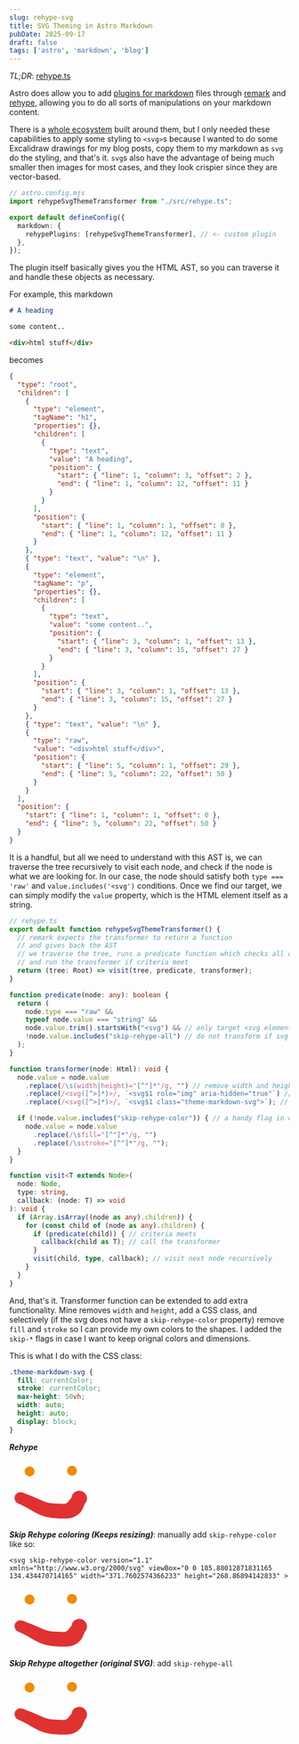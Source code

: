 ```yaml
---
slug: rehype-svg
title: SVG Theming in Astro Markdown
pubDate: 2025-09-17
draft: false
tags: ['astro', 'markdown', 'blog']
---
```


*TL;DR*: [rehype.ts](https://github.com/ozencb/blog.ozenc.dev/blob/main/src/rehype.ts)

Astro does allow you to add [plugins for markdown](https://docs.astro.build/en/guides/markdown-content/#markdown-plugins) files through [remark](https://remark.js.org/) and [rehype](https://github.com/rehypejs/rehype), allowing you to do all sorts of manipulations on your markdown content.

There is a [whole ecosystem](https://github.com/remarkjs/awesome-remark) built around them, but I only needed these capabilities to apply some styling to `<svg>`s because I wanted to do some Excalidraw drawings for my blog posts, copy them to my markdown as `svg`  do the styling, and that's it. `svg`s also have the advantage of being much smaller then images for most cases, and they look crispier since they are vector-based.

```typescript
// astro.config.mjs
import rehypeSvgThemeTransformer from "./src/rehype.ts";

export default defineConfig({
  markdown: {
    rehypePlugins: [rehypeSvgThemeTransformer], // <- custom plugin
  },
});

```

The plugin itself basically gives you the HTML AST, so you can traverse it and handle these objects as necessary.

For example, this markdown

```markdown
# A heading

some content..

<div>html stuff</div>
```

becomes

```json
{
  "type": "root",
  "children": [
    {
      "type": "element",
      "tagName": "h1",
      "properties": {},
      "children": [
        {
          "type": "text",
          "value": "A heading",
          "position": {
            "start": { "line": 1, "column": 3, "offset": 2 },
            "end": { "line": 1, "column": 12, "offset": 11 }
          }
        }
      ],
      "position": {
        "start": { "line": 1, "column": 1, "offset": 0 },
        "end": { "line": 1, "column": 12, "offset": 11 }
      }
    },
    { "type": "text", "value": "\n" },
    {
      "type": "element",
      "tagName": "p",
      "properties": {},
      "children": [
        {
          "type": "text",
          "value": "some content..",
          "position": {
            "start": { "line": 3, "column": 1, "offset": 13 },
            "end": { "line": 3, "column": 15, "offset": 27 }
          }
        }
      ],
      "position": {
        "start": { "line": 3, "column": 1, "offset": 13 },
        "end": { "line": 3, "column": 15, "offset": 27 }
      }
    },
    { "type": "text", "value": "\n" },
    {
      "type": "raw",
      "value": "<div>html stuff</div>",
      "position": {
        "start": { "line": 5, "column": 1, "offset": 29 },
        "end": { "line": 5, "column": 22, "offset": 50 }
      }
    }
  ],
  "position": {
    "start": { "line": 1, "column": 1, "offset": 0 },
    "end": { "line": 5, "column": 22, "offset": 50 }
  }
}
```

It is a handful, but all we need to understand with this AST is, we can traverse the tree recursively to visit each node, and check if the node is what we are looking for. In our case, the node should satisfy both `type === 'raw'` and `value.includes('<svg')` conditions. Once we find our target, we can simply modify the `value` property, which is the HTML element itself as a string.

```typescript
// rehype.ts
export default function rehypeSvgThemeTransformer() {
  // remark expects the transformer to return a function
  // and gives back the AST
  // we traverse the tree, runs a predicate function which checks all criteria,
  // and run the transformer if criteria meet
  return (tree: Root) => visit(tree, predicate, transformer);
}

function predicate(node: any): boolean {
  return (
    node.type === "raw" &&
    typeof node.value === "string" &&
    node.value.trim().startsWith("<svg") && // only target <svg elements
    !node.value.includes("skip-rehype-all") // do not transform if svg has this property
  );
}

function transformer(node: Html): void {
  node.value = node.value
    .replace(/\s(width|height)="[^"]*"/g, "") // remove width and height props for responsivity
    .replace(/<svg([^>]*)>/, `<svg$1 role="img" aria-hidden="true"`) // accessibility
    .replace(/<svg([^>]*)>/, `<svg$1 class="theme-markdown-svg">`); // add a css class for further styling

  if (!node.value.includes("skip-rehype-color")) { // a handy flag in case i want to skip removing color
    node.value = node.value
      .replace(/\sfill="[^"]*"/g, "")
      .replace(/\sstroke="[^"]*"/g, "");
  }
}

function visit<T extends Node>(
  node: Node,
  type: string,
  callback: (node: T) => void
): void {
  if (Array.isArray((node as any).children)) {
    for (const child of (node as any).children) {
      if (predicate(child)) { // criteria meets
        callback(child as T); // call the transformer
      }
      visit(child, type, callback); // visit next node recursively
    }
  }
}
```

And, that's it. Transformer function can be extended to add extra functionality. Mine removes `width` and `height`, add a CSS class, and selectively (if the svg does not have a `skip-rehype-color` property) remove `fill` and `stroke` so I can provide my own colors to the shapes. I added the `skip-*` flags in case I want to keep orignal colors and dimensions.

This is what I do with the CSS class:

```css
.theme-markdown-svg {
  fill: currentColor;
  stroke: currentColor;
  max-height: 50vh;
  width: auto;
  height: auto;
  display: block;
}
```


***Rehype***

<svg version="1.1" xmlns="http://www.w3.org/2000/svg" viewBox="0 0 72.81590956038394 56.416986086312704" width="145.6318191207679" height="112.83397217262541">
  <!-- svg-source:excalidraw --><metadata></metadata><defs><style class="style-fonts">
      </style></defs><g transform="translate(18.189802490743432 10.586843439559829) rotate(0 0.00004999999998744897 0.00005000000000165983)" stroke="none"><path fill="#f08c00" d="M 3.14,-3.14 Q 3.14,-3.14 3.55,-2.55 3.97,-1.97 4.18,-1.28 4.40,-0.59 4.38,0.11 4.36,0.83 4.11,1.51 3.86,2.18 3.41,2.74 2.96,3.30 2.36,3.69 1.75,4.08 1.05,4.25 0.36,4.42 -0.35,4.36 -1.07,4.31 -1.73,4.02 -2.39,3.74 -2.92,3.26 -3.46,2.78 -3.81,2.15 -4.16,1.53 -4.30,0.82 -4.43,0.11 -4.34,-0.59 -4.24,-1.30 -3.92,-1.94 -3.60,-2.59 -3.09,-3.09 -2.59,-3.60 -1.94,-3.92 -1.30,-4.24 -0.59,-4.34 0.12,-4.43 0.82,-4.30 1.53,-4.16 2.15,-3.81 2.78,-3.46 3.26,-2.92 3.74,-2.39 4.02,-1.73 4.31,-1.07 4.36,-0.35 4.42,0.36 4.25,1.05 4.07,1.75 3.69,2.36 3.30,2.96 2.74,3.41 2.18,3.86 1.51,4.11 0.83,4.36 0.11,4.38 -0.60,4.40 -1.28,4.18 -1.97,3.97 -2.55,3.55 -3.14,3.13 -3.14,3.14 -3.14,3.14 -3.47,2.71 -3.80,2.29 -4.02,1.80 -4.24,1.32 -4.33,0.79 -4.43,0.26 -4.40,-0.26 -4.36,-0.80 -4.20,-1.31 -4.04,-1.82 -3.77,-2.28 -3.49,-2.73 -3.11,-3.11 -2.73,-3.49 -2.28,-3.77 -1.82,-4.05 -1.31,-4.20 -0.80,-4.36 -0.26,-4.40 0.26,-4.43 0.79,-4.33 1.32,-4.24 1.80,-4.02 2.29,-3.80 2.71,-3.47 3.14,-3.14 3.14,-3.14 L 3.14,-3.14 Z"></path></g><g transform="translate(56.33462606213175 10) rotate(0 0.00004999999998744897 0.00005000000000165983)" stroke="none"><path fill="#f08c00" d="M 3.14,-3.14 Q 3.14,-3.14 3.55,-2.55 3.97,-1.97 4.18,-1.28 4.40,-0.59 4.38,0.11 4.36,0.83 4.11,1.51 3.86,2.18 3.41,2.74 2.96,3.30 2.36,3.69 1.75,4.08 1.05,4.25 0.36,4.42 -0.35,4.36 -1.07,4.31 -1.73,4.02 -2.39,3.74 -2.92,3.26 -3.46,2.78 -3.81,2.15 -4.16,1.53 -4.30,0.82 -4.43,0.11 -4.34,-0.59 -4.24,-1.30 -3.92,-1.94 -3.60,-2.59 -3.09,-3.09 -2.59,-3.60 -1.94,-3.92 -1.30,-4.24 -0.59,-4.34 0.12,-4.43 0.82,-4.30 1.53,-4.16 2.15,-3.81 2.78,-3.46 3.26,-2.92 3.74,-2.39 4.02,-1.73 4.31,-1.07 4.36,-0.35 4.42,0.36 4.25,1.05 4.07,1.75 3.69,2.36 3.30,2.96 2.74,3.41 2.18,3.86 1.51,4.11 0.83,4.36 0.11,4.38 -0.60,4.40 -1.28,4.18 -1.97,3.97 -2.55,3.55 -3.14,3.13 -3.14,3.14 -3.14,3.14 -3.47,2.71 -3.80,2.29 -4.02,1.80 -4.24,1.32 -4.33,0.79 -4.43,0.26 -4.40,-0.26 -4.36,-0.80 -4.20,-1.31 -4.04,-1.82 -3.77,-2.28 -3.49,-2.73 -3.11,-3.11 -2.73,-3.49 -2.28,-3.77 -1.82,-4.05 -1.31,-4.20 -0.80,-4.36 -0.26,-4.40 0.26,-4.43 0.79,-4.33 1.32,-4.24 1.80,-4.02 2.29,-3.80 2.71,-3.47 3.14,-3.14 3.14,-3.14 L 3.14,-3.14 Z"></path></g><g transform="translate(10 34.541208134154544) rotate(0 26.40795478019197 5.93788897607908)" stroke="none"><path fill="#e03131" d="M 2.02,-4.93 Q 2.02,-4.93 3.98,-4.18 5.94,-3.43 8.77,-2.33 11.60,-1.24 13.64,-0.25 15.69,0.72 18.18,1.75 20.66,2.77 22.84,3.57 25.01,4.37 27.34,4.53 29.67,4.70 32.72,4.94 35.76,5.17 38.70,5.20 41.64,5.23 43.30,2.86 44.97,0.48 45.36,0.38 45.75,0.29 45.96,-0.83 46.16,-1.95 46.71,-2.95 47.26,-3.95 48.10,-4.73 48.94,-5.50 49.98,-5.96 51.02,-6.43 52.16,-6.53 53.30,-6.64 54.41,-6.38 55.52,-6.12 56.49,-5.51 57.46,-4.91 58.19,-4.03 58.91,-3.15 59.32,-2.08 59.73,-1.01 59.77,0.12 59.82,1.26 59.49,2.35 59.17,3.45 58.52,4.39 57.86,5.32 56.94,6.00 56.02,6.68 54.94,7.02 53.85,7.37 52.71,7.35 51.56,7.34 50.49,6.96 49.41,6.58 48.51,5.87 47.61,5.17 46.99,4.21 46.36,3.26 46.07,2.15 45.78,1.05 45.86,-0.08 45.94,-1.22 46.38,-2.27 46.82,-3.33 47.57,-4.19 48.32,-5.05 49.31,-5.62 50.30,-6.19 51.42,-6.42 52.54,-6.65 53.67,-6.51 54.80,-6.37 55.83,-5.88 56.86,-5.38 57.68,-4.58 58.49,-3.78 59.01,-2.77 59.53,-1.75 59.70,-0.62 59.87,0.50 59.87,0.50 59.87,0.50 58.20,4.38 56.54,8.26 55.55,10.31 54.55,12.35 52.33,14.35 50.10,16.34 47.29,17.31 44.48,18.27 41.52,18.34 38.55,18.42 35.03,18.29 31.50,18.16 28.51,17.82 25.51,17.47 22.86,16.89 20.21,16.31 18.02,15.27 15.83,14.24 13.06,12.78 10.29,11.31 8.43,10.16 6.58,9.02 4.20,7.81 1.81,6.61 -0.10,5.77 -2.02,4.93 -2.58,4.61 -3.14,4.30 -3.61,3.86 -4.08,3.42 -4.43,2.88 -4.78,2.34 -4.99,1.74 -5.20,1.13 -5.26,0.49 -5.32,-0.14 -5.23,-0.78 -5.13,-1.41 -4.89,-2.01 -4.65,-2.60 -4.27,-3.12 -3.89,-3.64 -3.39,-4.05 -2.90,-4.46 -2.33,-4.75 -1.75,-5.03 -1.12,-5.17 -0.49,-5.30 0.14,-5.28 0.78,-5.27 1.40,-5.10 2.02,-4.93 2.02,-4.93 L 2.02,-4.93 Z"></path></g></svg>

***Skip Rehype coloring (Keeps resizing)***: manually add `skip-rehype-color` like so:

```
<svg skip-rehype-color version="1.1" xmlns="http://www.w3.org/2000/svg" viewBox="0 0 185.88012871831165 134.434470714165" width="371.7602574366233" height="268.86894142833" >
```

<svg version="1.1" xmlns="http://www.w3.org/2000/svg" viewBox="0 0 72.81590956038394 56.416986086312704" width="145.6318191207679" height="112.83397217262541" skip-rehype-color>
    <!-- svg-source:excalidraw --><metadata></metadata><defs><style class="style-fonts">
      </style></defs><g transform="translate(18.189802490743432 10.586843439559829) rotate(0 0.00004999999998744897 0.00005000000000165983)" stroke="none"><path fill="#f08c00" d="M 3.14,-3.14 Q 3.14,-3.14 3.55,-2.55 3.97,-1.97 4.18,-1.28 4.40,-0.59 4.38,0.11 4.36,0.83 4.11,1.51 3.86,2.18 3.41,2.74 2.96,3.30 2.36,3.69 1.75,4.08 1.05,4.25 0.36,4.42 -0.35,4.36 -1.07,4.31 -1.73,4.02 -2.39,3.74 -2.92,3.26 -3.46,2.78 -3.81,2.15 -4.16,1.53 -4.30,0.82 -4.43,0.11 -4.34,-0.59 -4.24,-1.30 -3.92,-1.94 -3.60,-2.59 -3.09,-3.09 -2.59,-3.60 -1.94,-3.92 -1.30,-4.24 -0.59,-4.34 0.12,-4.43 0.82,-4.30 1.53,-4.16 2.15,-3.81 2.78,-3.46 3.26,-2.92 3.74,-2.39 4.02,-1.73 4.31,-1.07 4.36,-0.35 4.42,0.36 4.25,1.05 4.07,1.75 3.69,2.36 3.30,2.96 2.74,3.41 2.18,3.86 1.51,4.11 0.83,4.36 0.11,4.38 -0.60,4.40 -1.28,4.18 -1.97,3.97 -2.55,3.55 -3.14,3.13 -3.14,3.14 -3.14,3.14 -3.47,2.71 -3.80,2.29 -4.02,1.80 -4.24,1.32 -4.33,0.79 -4.43,0.26 -4.40,-0.26 -4.36,-0.80 -4.20,-1.31 -4.04,-1.82 -3.77,-2.28 -3.49,-2.73 -3.11,-3.11 -2.73,-3.49 -2.28,-3.77 -1.82,-4.05 -1.31,-4.20 -0.80,-4.36 -0.26,-4.40 0.26,-4.43 0.79,-4.33 1.32,-4.24 1.80,-4.02 2.29,-3.80 2.71,-3.47 3.14,-3.14 3.14,-3.14 L 3.14,-3.14 Z"></path></g><g transform="translate(56.33462606213175 10) rotate(0 0.00004999999998744897 0.00005000000000165983)" stroke="none"><path fill="#f08c00" d="M 3.14,-3.14 Q 3.14,-3.14 3.55,-2.55 3.97,-1.97 4.18,-1.28 4.40,-0.59 4.38,0.11 4.36,0.83 4.11,1.51 3.86,2.18 3.41,2.74 2.96,3.30 2.36,3.69 1.75,4.08 1.05,4.25 0.36,4.42 -0.35,4.36 -1.07,4.31 -1.73,4.02 -2.39,3.74 -2.92,3.26 -3.46,2.78 -3.81,2.15 -4.16,1.53 -4.30,0.82 -4.43,0.11 -4.34,-0.59 -4.24,-1.30 -3.92,-1.94 -3.60,-2.59 -3.09,-3.09 -2.59,-3.60 -1.94,-3.92 -1.30,-4.24 -0.59,-4.34 0.12,-4.43 0.82,-4.30 1.53,-4.16 2.15,-3.81 2.78,-3.46 3.26,-2.92 3.74,-2.39 4.02,-1.73 4.31,-1.07 4.36,-0.35 4.42,0.36 4.25,1.05 4.07,1.75 3.69,2.36 3.30,2.96 2.74,3.41 2.18,3.86 1.51,4.11 0.83,4.36 0.11,4.38 -0.60,4.40 -1.28,4.18 -1.97,3.97 -2.55,3.55 -3.14,3.13 -3.14,3.14 -3.14,3.14 -3.47,2.71 -3.80,2.29 -4.02,1.80 -4.24,1.32 -4.33,0.79 -4.43,0.26 -4.40,-0.26 -4.36,-0.80 -4.20,-1.31 -4.04,-1.82 -3.77,-2.28 -3.49,-2.73 -3.11,-3.11 -2.73,-3.49 -2.28,-3.77 -1.82,-4.05 -1.31,-4.20 -0.80,-4.36 -0.26,-4.40 0.26,-4.43 0.79,-4.33 1.32,-4.24 1.80,-4.02 2.29,-3.80 2.71,-3.47 3.14,-3.14 3.14,-3.14 L 3.14,-3.14 Z"></path></g><g transform="translate(10 34.541208134154544) rotate(0 26.40795478019197 5.93788897607908)" stroke="none"><path fill="#e03131" d="M 2.02,-4.93 Q 2.02,-4.93 3.98,-4.18 5.94,-3.43 8.77,-2.33 11.60,-1.24 13.64,-0.25 15.69,0.72 18.18,1.75 20.66,2.77 22.84,3.57 25.01,4.37 27.34,4.53 29.67,4.70 32.72,4.94 35.76,5.17 38.70,5.20 41.64,5.23 43.30,2.86 44.97,0.48 45.36,0.38 45.75,0.29 45.96,-0.83 46.16,-1.95 46.71,-2.95 47.26,-3.95 48.10,-4.73 48.94,-5.50 49.98,-5.96 51.02,-6.43 52.16,-6.53 53.30,-6.64 54.41,-6.38 55.52,-6.12 56.49,-5.51 57.46,-4.91 58.19,-4.03 58.91,-3.15 59.32,-2.08 59.73,-1.01 59.77,0.12 59.82,1.26 59.49,2.35 59.17,3.45 58.52,4.39 57.86,5.32 56.94,6.00 56.02,6.68 54.94,7.02 53.85,7.37 52.71,7.35 51.56,7.34 50.49,6.96 49.41,6.58 48.51,5.87 47.61,5.17 46.99,4.21 46.36,3.26 46.07,2.15 45.78,1.05 45.86,-0.08 45.94,-1.22 46.38,-2.27 46.82,-3.33 47.57,-4.19 48.32,-5.05 49.31,-5.62 50.30,-6.19 51.42,-6.42 52.54,-6.65 53.67,-6.51 54.80,-6.37 55.83,-5.88 56.86,-5.38 57.68,-4.58 58.49,-3.78 59.01,-2.77 59.53,-1.75 59.70,-0.62 59.87,0.50 59.87,0.50 59.87,0.50 58.20,4.38 56.54,8.26 55.55,10.31 54.55,12.35 52.33,14.35 50.10,16.34 47.29,17.31 44.48,18.27 41.52,18.34 38.55,18.42 35.03,18.29 31.50,18.16 28.51,17.82 25.51,17.47 22.86,16.89 20.21,16.31 18.02,15.27 15.83,14.24 13.06,12.78 10.29,11.31 8.43,10.16 6.58,9.02 4.20,7.81 1.81,6.61 -0.10,5.77 -2.02,4.93 -2.58,4.61 -3.14,4.30 -3.61,3.86 -4.08,3.42 -4.43,2.88 -4.78,2.34 -4.99,1.74 -5.20,1.13 -5.26,0.49 -5.32,-0.14 -5.23,-0.78 -5.13,-1.41 -4.89,-2.01 -4.65,-2.60 -4.27,-3.12 -3.89,-3.64 -3.39,-4.05 -2.90,-4.46 -2.33,-4.75 -1.75,-5.03 -1.12,-5.17 -0.49,-5.30 0.14,-5.28 0.78,-5.27 1.40,-5.10 2.02,-4.93 2.02,-4.93 L 2.02,-4.93 Z"></path></g></svg>

***Skip Rehype altogether (original SVG)***: add `skip-rehype-all`

<svg version="1.1" xmlns="http://www.w3.org/2000/svg" viewBox="0 0 72.81590956038394 56.416986086312704" width="145.6318191207679" height="112.83397217262541" skip-rehype-all>
  <!-- svg-source:excalidraw --><metadata></metadata><defs><style class="style-fonts">
      </style></defs><g transform="translate(18.189802490743432 10.586843439559829) rotate(0 0.00004999999998744897 0.00005000000000165983)" stroke="none"><path fill="#f08c00" d="M 3.14,-3.14 Q 3.14,-3.14 3.55,-2.55 3.97,-1.97 4.18,-1.28 4.40,-0.59 4.38,0.11 4.36,0.83 4.11,1.51 3.86,2.18 3.41,2.74 2.96,3.30 2.36,3.69 1.75,4.08 1.05,4.25 0.36,4.42 -0.35,4.36 -1.07,4.31 -1.73,4.02 -2.39,3.74 -2.92,3.26 -3.46,2.78 -3.81,2.15 -4.16,1.53 -4.30,0.82 -4.43,0.11 -4.34,-0.59 -4.24,-1.30 -3.92,-1.94 -3.60,-2.59 -3.09,-3.09 -2.59,-3.60 -1.94,-3.92 -1.30,-4.24 -0.59,-4.34 0.12,-4.43 0.82,-4.30 1.53,-4.16 2.15,-3.81 2.78,-3.46 3.26,-2.92 3.74,-2.39 4.02,-1.73 4.31,-1.07 4.36,-0.35 4.42,0.36 4.25,1.05 4.07,1.75 3.69,2.36 3.30,2.96 2.74,3.41 2.18,3.86 1.51,4.11 0.83,4.36 0.11,4.38 -0.60,4.40 -1.28,4.18 -1.97,3.97 -2.55,3.55 -3.14,3.13 -3.14,3.14 -3.14,3.14 -3.47,2.71 -3.80,2.29 -4.02,1.80 -4.24,1.32 -4.33,0.79 -4.43,0.26 -4.40,-0.26 -4.36,-0.80 -4.20,-1.31 -4.04,-1.82 -3.77,-2.28 -3.49,-2.73 -3.11,-3.11 -2.73,-3.49 -2.28,-3.77 -1.82,-4.05 -1.31,-4.20 -0.80,-4.36 -0.26,-4.40 0.26,-4.43 0.79,-4.33 1.32,-4.24 1.80,-4.02 2.29,-3.80 2.71,-3.47 3.14,-3.14 3.14,-3.14 L 3.14,-3.14 Z"></path></g><g transform="translate(56.33462606213175 10) rotate(0 0.00004999999998744897 0.00005000000000165983)" stroke="none"><path fill="#f08c00" d="M 3.14,-3.14 Q 3.14,-3.14 3.55,-2.55 3.97,-1.97 4.18,-1.28 4.40,-0.59 4.38,0.11 4.36,0.83 4.11,1.51 3.86,2.18 3.41,2.74 2.96,3.30 2.36,3.69 1.75,4.08 1.05,4.25 0.36,4.42 -0.35,4.36 -1.07,4.31 -1.73,4.02 -2.39,3.74 -2.92,3.26 -3.46,2.78 -3.81,2.15 -4.16,1.53 -4.30,0.82 -4.43,0.11 -4.34,-0.59 -4.24,-1.30 -3.92,-1.94 -3.60,-2.59 -3.09,-3.09 -2.59,-3.60 -1.94,-3.92 -1.30,-4.24 -0.59,-4.34 0.12,-4.43 0.82,-4.30 1.53,-4.16 2.15,-3.81 2.78,-3.46 3.26,-2.92 3.74,-2.39 4.02,-1.73 4.31,-1.07 4.36,-0.35 4.42,0.36 4.25,1.05 4.07,1.75 3.69,2.36 3.30,2.96 2.74,3.41 2.18,3.86 1.51,4.11 0.83,4.36 0.11,4.38 -0.60,4.40 -1.28,4.18 -1.97,3.97 -2.55,3.55 -3.14,3.13 -3.14,3.14 -3.14,3.14 -3.47,2.71 -3.80,2.29 -4.02,1.80 -4.24,1.32 -4.33,0.79 -4.43,0.26 -4.40,-0.26 -4.36,-0.80 -4.20,-1.31 -4.04,-1.82 -3.77,-2.28 -3.49,-2.73 -3.11,-3.11 -2.73,-3.49 -2.28,-3.77 -1.82,-4.05 -1.31,-4.20 -0.80,-4.36 -0.26,-4.40 0.26,-4.43 0.79,-4.33 1.32,-4.24 1.80,-4.02 2.29,-3.80 2.71,-3.47 3.14,-3.14 3.14,-3.14 L 3.14,-3.14 Z"></path></g><g transform="translate(10 34.541208134154544) rotate(0 26.40795478019197 5.93788897607908)" stroke="none"><path fill="#e03131" d="M 2.02,-4.93 Q 2.02,-4.93 3.98,-4.18 5.94,-3.43 8.77,-2.33 11.60,-1.24 13.64,-0.25 15.69,0.72 18.18,1.75 20.66,2.77 22.84,3.57 25.01,4.37 27.34,4.53 29.67,4.70 32.72,4.94 35.76,5.17 38.70,5.20 41.64,5.23 43.30,2.86 44.97,0.48 45.36,0.38 45.75,0.29 45.96,-0.83 46.16,-1.95 46.71,-2.95 47.26,-3.95 48.10,-4.73 48.94,-5.50 49.98,-5.96 51.02,-6.43 52.16,-6.53 53.30,-6.64 54.41,-6.38 55.52,-6.12 56.49,-5.51 57.46,-4.91 58.19,-4.03 58.91,-3.15 59.32,-2.08 59.73,-1.01 59.77,0.12 59.82,1.26 59.49,2.35 59.17,3.45 58.52,4.39 57.86,5.32 56.94,6.00 56.02,6.68 54.94,7.02 53.85,7.37 52.71,7.35 51.56,7.34 50.49,6.96 49.41,6.58 48.51,5.87 47.61,5.17 46.99,4.21 46.36,3.26 46.07,2.15 45.78,1.05 45.86,-0.08 45.94,-1.22 46.38,-2.27 46.82,-3.33 47.57,-4.19 48.32,-5.05 49.31,-5.62 50.30,-6.19 51.42,-6.42 52.54,-6.65 53.67,-6.51 54.80,-6.37 55.83,-5.88 56.86,-5.38 57.68,-4.58 58.49,-3.78 59.01,-2.77 59.53,-1.75 59.70,-0.62 59.87,0.50 59.87,0.50 59.87,0.50 58.20,4.38 56.54,8.26 55.55,10.31 54.55,12.35 52.33,14.35 50.10,16.34 47.29,17.31 44.48,18.27 41.52,18.34 38.55,18.42 35.03,18.29 31.50,18.16 28.51,17.82 25.51,17.47 22.86,16.89 20.21,16.31 18.02,15.27 15.83,14.24 13.06,12.78 10.29,11.31 8.43,10.16 6.58,9.02 4.20,7.81 1.81,6.61 -0.10,5.77 -2.02,4.93 -2.58,4.61 -3.14,4.30 -3.61,3.86 -4.08,3.42 -4.43,2.88 -4.78,2.34 -4.99,1.74 -5.20,1.13 -5.26,0.49 -5.32,-0.14 -5.23,-0.78 -5.13,-1.41 -4.89,-2.01 -4.65,-2.60 -4.27,-3.12 -3.89,-3.64 -3.39,-4.05 -2.90,-4.46 -2.33,-4.75 -1.75,-5.03 -1.12,-5.17 -0.49,-5.30 0.14,-5.28 0.78,-5.27 1.40,-5.10 2.02,-4.93 2.02,-4.93 L 2.02,-4.93 Z"></path></g></svg>

